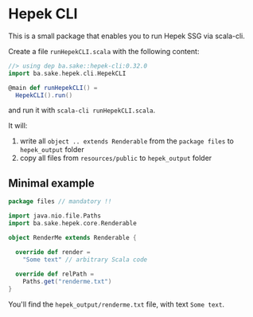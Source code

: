 
# Hepek CLI

This is a small package that enables you to run Hepek SSG via scala-cli.

Create a file `runHepekCLI.scala` with the following content:
```scala
//> using dep ba.sake::hepek-cli:0.32.0
import ba.sake.hepek.cli.HepekCLI

@main def runHepekCLI() =
  HepekCLI().run()
```

and run it with `scala-cli runHepekCLI.scala`.

It will:
1. write all `object .. extends Renderable` from the `package files` to `hepek_output` folder
2. copy all files from `resources/public` to `hepek_output` folder

## Minimal example

```scala
package files // mandatory !!

import java.nio.file.Paths
import ba.sake.hepek.core.Renderable

object RenderMe extends Renderable {

  override def render =
    "Some text" // arbitrary Scala code
  
  override def relPath = 
    Paths.get("renderme.txt")
}
```

You'll find the `hepek_output/renderme.txt` file, with text `Some text`.
